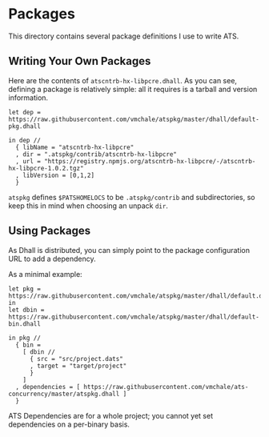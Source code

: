 # Packages

This directory contains several package definitions I use to write ATS.

## Writing Your Own Packages

Here are the contents of `atscntrb-hx-libpcre.dhall`. As you can see, defining
a package is relatively simple: all it requires is a tarball and version
information.

```
let dep = https://raw.githubusercontent.com/vmchale/atspkg/master/dhall/default-pkg.dhall

in dep //
  { libName = "atscntrb-hx-libpcre"
  , dir = ".atspkg/contrib/atscntrb-hx-libpcre"
  , url = "https://registry.npmjs.org/atscntrb-hx-libpcre/-/atscntrb-hx-libpcre-1.0.2.tgz"
  , libVersion = [0,1,2]
  }
```

`atspkg` defines `$PATSHOMELOCS` to be `.atspkg/contrib` and subdirectories, so
keep this in mind when choosing an unpack `dir`.

## Using Packages

As Dhall is distributed, you can simply point to the package configuration URL
to add a dependency. 

As a minimal example:

```
let pkg = https://raw.githubusercontent.com/vmchale/atspkg/master/dhall/default.dhall
in
let dbin = https://raw.githubusercontent.com/vmchale/atspkg/master/dhall/default-bin.dhall

in pkg //
  { bin =
    [ dbin //
      { src = "src/project.dats"
      , target = "target/project"
      }
    ]
  , dependencies = [ https://raw.githubusercontent.com/vmchale/ats-concurrency/master/atspkg.dhall ]
  }
```

ATS Dependencies are for a whole project; you cannot yet set dependencies on
a per-binary basis.
